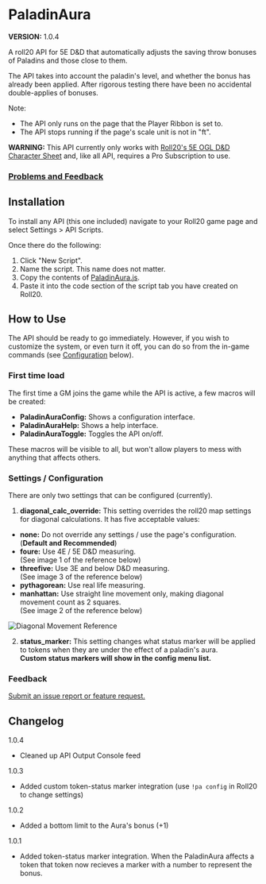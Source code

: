 # PaladinAura

**VERSION:** 1.0.4

A roll20 API for 5E D&D that automatically adjusts the saving throw bonuses of Paladins and those close to them.

The API takes into account the paladin's level, and whether the bonus has already been applied. After rigorous testing there have been no accidental double-applies of bonuses.

Note:

- The API only runs on the page that the Player Ribbon is set to.
- The API stops running if the page's scale unit is not in "ft".

**WARNING:** This API currently only works with [Roll20's 5E OGL D&D Character Sheet](https://wiki.roll20.net/5th_Edition_OGL_by_Roll20) and, like all API, requires a Pro Subscription to use.

### [Problems and Feedback](#Feedback)

## Installation

To install any API (this one included) navigate to your Roll20 game page and select Settings > API Scripts.

Once there do the following:

1. Click "New Script".
2. Name the script. This name does not matter.
3. Copy the contents of [PaladinAura.js](https://github.com/LaytonGB/PaladinAura/raw/master/PaladinAura.js).
4. Paste it into the code section of the script tab you have created on Roll20.

## How to Use

The API should be ready to go immediately. However, if you wish to customize the system, or even turn it off, you can do so from the in-game commands (see [Configuration](#Settings--Configuration) below).

### First time load

The first time a GM joins the game while the API is active, a few macros will be created: 

- **PaladinAuraConfig:** Shows a configuration interface.
- **PaladinAuraHelp:** Shows a help interface.
- **PaladinAuraToggle:** Toggles the API on/off.

These macros will be visible to all, but won't allow players to mess with anything that affects others.

### Settings / Configuration

There are only two settings that can be configured (currently).

1. **diagonal_calc_override:** This setting overrides the roll20 map settings for diagonal calculations. It has five acceptable values:

- **none:** Do not override any settings / use the page's configuration. (**Default and Recommended**)
- **foure:** Use 4E / 5E D&D measuring.<br>(See image 1 of the reference below)
- **threefive:** Use 3E and below D&D measuring.<br>(See image 3 of the reference below)
- **pythagorean:** Use real life measuring.
- **manhattan:** Use straight line movement only, making diagonal movement count as 2 squares.<br>(See image 2 of the reference below)

![Diagonal Movement Reference](https://i.imgur.com/tZyn79Z.png)

2. **status_marker:** This setting changes what status marker will be applied to tokens when they are under the effect of a paladin's aura.<br>**Custom status markers will show in the config menu list.**

### Feedback

[Submit an issue report or feature request.](https://github.com/LaytonGB/PaladinAura/issues/new/choose)

## Changelog

1.0.4
- Cleaned up API Output Console feed

1.0.3
- Added custom token-status marker integration (use `!pa config` in Roll20 to change settings)

1.0.2
- Added a bottom limit to the Aura's bonus (+1)

1.0.1
- Added token-status marker integration. When the PaladinAura affects a token that token now recieves a marker with a number to represent the bonus.
